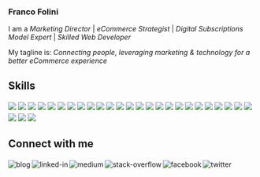 ### Franco Folini

I am a _Marketing Director_ | _eCommerce Strategist_ | _Digital Subscriptions Model Expert_ | _Skilled Web Developer_

My tagline is: _Connecting people, leveraging marketing & technology for a better eCommerce experience_

## Skills
[<img style="margin-top:4px;" src="https://img.shields.io/badge/Wordpress-006b98?&logo=Wordpress&logoColor=white" />]()
[<img style="margin-top:4px;" src="https://img.shields.io/badge/Gutenberg-006b98?&logo=Gutenberg&logoColor=white" />]()
[<img style="margin-top:4px;" src="https://img.shields.io/badge/TypeScript-006b98?&logo=TypeScript&logoColor=white" />]()
[<img style="margin-top:4px;" src="https://img.shields.io/badge/JavaScript-006b98?&logo=Javascript&logoColor=white" />]()
[<img style="margin-top:4px;" src="https://img.shields.io/badge/C Sharp-006b98?&logo=CSharp&logoColor=white" />]()
[<img style="margin-top:4px;" src="https://img.shields.io/badge/Google_Apps_Script-006b98?&logo=Google&logoColor=white" />]()
[<img style="margin-top:4px;" src="https://img.shields.io/badge/HTML5-006b98?&logo=HTML5&logoColor=white" />]()
[<img style="margin-top:4px;" src="https://img.shields.io/badge/CSS3-006b98?&logo=CSS3&logoColor=white" />]()
[<img style="margin-top:4px;" src="https://img.shields.io/badge/LESS-006b98?&logo=LESS&logoColor=white" />]()
[<img style="margin-top:4px;" src="https://img.shields.io/badge/Visual_Studio_Code-006b98?&logo=VisualStudioCode&logoColor=white" />]()
[<img style="margin-top:4px;" src="https://img.shields.io/badge/Microsoft_SQL_Server-006b98?&logo=MicrosoftSQLServer&logoColor=white" />]()
[<img style="margin-top:4px;" src="https://img.shields.io/badge/Google_Optimize-006b98?&logo=GoogleOptimize&logoColor=white" />]()
[<img style="margin-top:4px;" src="https://img.shields.io/badge/Microsoft_Excel-006b98?&logo=MicrosoftExcel&logoColor=white" />]()
[<img style="margin-top:4px;" src="https://img.shields.io/badge/Google_Sheets-006b98?&logo=GoogleSheets&logoColor=white" />]()
[<img style="margin-top:4px;" src="https://img.shields.io/badge/Google_Ads-006b98?&logo=GoogleAds&logoColor=white" />]()
[<img style="margin-top:4px;" src="https://img.shields.io/badge/LinkdedIn_Ads-006b98?&logo=linkedin&logoColor=white" />]()
[<img style="margin-top:4px;" src="https://img.shields.io/badge/Facebook_Ads-006b98?&logo=facebook&logoColor=white" />]()
[<img style="margin-top:4px;" src="https://img.shields.io/badge/Twitter_Ads-006b98?&logo=Twitter&logoColor=white" />]()
[<img style="margin-top:4px;" src="https://img.shields.io/badge/Google_MyBusiness-006b98?&logo=GoogleMyBusiness&logoColor=white" />]()
[<img style="margin-top:4px;" src="https://img.shields.io/badge/Google_TagManager-006b98?&logo=GoogleTagManager&logoColor=white" />]()
[<img style="margin-top:4px;" src="https://img.shields.io/badge/Mailchimp-006b98?&logo=Mailchimp&logoColor=white" />]()
[<img style="margin-top:4px;" src="https://img.shields.io/badge/Mailchimp_API-006b98?&logo=Mailchimp&logoColor=white" />]()
[<img style="margin-top:4px;" src="https://img.shields.io/badge/Google_Analytics-006b98?&logo=GoogleAnalytics&logoColor=white" />]()
[<img style="margin-top:4px;" src="https://img.shields.io/badge/Shopify-006b98?&logo=Shopify&logoColor=white" />]()
[<img style="margin-top:4px;" src="https://img.shields.io/badge/SquareSpace-006b98?&logo=SquareSpace&logoColor=white" />]()
[<img style="margin-top:4px;" src="https://img.shields.io/badge/Wix-006b98?&logo=Wix&logoColor=white" />]()
[<img style="margin-top:4px;" src="https://img.shields.io/badge/Adobe_Photoshop-006b98?&logo=AdobePhotoshop&logoColor=white" />]()
[<img style="margin-top:4px;" src="https://img.shields.io/badge/Adobe_Lightroom-006b98?&logo=AdobeLightroom&logoColor=white" />]()
<br/>

## Connect with me
[<img align="left" alt="blog" style="margin-top:4px;" src="https://img.shields.io/badge/blog-006b98?style=for-the-badge&logo=WordPress&logoColor=white">](https://francofolini.com/)
[<img align="left" alt="linked-in" style="margin-top:4px;" src="https://img.shields.io/badge/linkedin-%230077B5.svg?&style=for-the-badge&logo=linkedin&logoColor=white" />](https://www.linkedin.com/in/francofolini/)
[<img align="left" alt="medium" style="margin-top:4px;" src="https://img.shields.io/badge/medium-%2312100E.svg?&style=for-the-badge&logo=medium&logoColor=white" />](https://medium.com/@francofolini)
[<img align="left" alt="stack-overflow" style="margin-top:4px;" src="https://img.shields.io/badge/stack%20overflow-FE7A16?logo=stack-overflow&logoColor=white&style=for-the-badge" />](https://stackoverflow.com/users/1104196/francosf)
[<img align="left" alt="facebook" style="margin-top:4px;" src="https://img.shields.io/badge/facebook-%231877F2.svg?&style=for-the-badge&logo=facebook&logoColor=white" />](https://www.facebook.com/folini/)
[<img align="left" alt="twitter" style="margin-top:4px;" src="https://img.shields.io/badge/twitter-%231DA1F2.svg?&style=for-the-badge&logo=twitter&logoColor=white" />](https://twitter.com/FrancoFolini)


